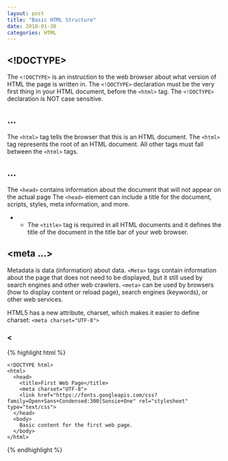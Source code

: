 ```yaml
---
layout: post
title: "Basic HTML Structure"
date: 2018-01-30
categories: HTML
---
```


## <!DOCTYPE>

The `<!DOCTYPE>` is an instruction to the web browser about what version of HTML the page is written in. The `<!DOCTYPE>` declaration must be the very first thing in your HTML document, before the `<html>` tag. The `<!DOCTYPE>` declaration is NOT case sensitive.

## <html>...</html>

The `<html>` tag tells the browser that this is an HTML document. The `<html>` tag represents the root of an HTML document. All other tags must fall between the `<html>` tags.

## <head>...</head>

The `<head>` contains information about the document that will not appear on the actual page The `<head>` element can include a title for the document, scripts, styles, meta information, and more.

+ <title>...</title>

  + The `<title>` tag is required in all HTML documents and it defines the title of the document in the title bar of your web browser.

## <meta ...>

Metadata is data (information) about data. `<Meta>` tags contain information about the page that does not need to be displayed, but it still used by search engines and other web crawlers. `<meta>` can be used by browsers (how to display content or reload page), search engines (keywords), or other web services.

HTML5 has a new attribute, charset, which makes it easier to define charset: `<meta charset="UTF-8">`

### <


{% highlight html %}

    <!DOCTYPE html>
    <html>
      <head>
        <title>First Web Page</title>
        <meta charset="UTF-8">
        <link href="https://fonts.googleapis.com/css?family=Open+Sans+Condensed:300|Sonsie+One" rel="stylesheet" type="text/css">
      </head>
      <body>
        Basic content for the first web page.
      </body>
    </html>

{% endhighlight %}
